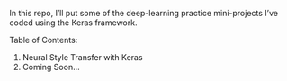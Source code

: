 In this repo, I’ll put some of the deep-learning practice mini-projects I’ve coded using the Keras framework.

Table of Contents:
  1. Neural Style Transfer with Keras
  2. Coming Soon...
